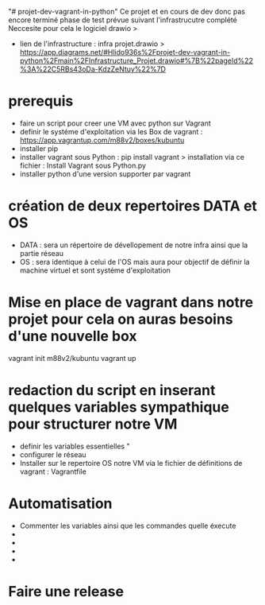 "# projet-dev-vagrant-in-python" 
Ce projet et en cours de dev donc pas encore terminé phase de test prévue suivant l'infrastrucutre complété 
Neccesite pour cela le logiciel drawio >  
- lien de l'infrastructure : infra projet.drawio > https://app.diagrams.net/#Hlido936s%2Fprojet-dev-vagrant-in-python%2Fmain%2FInfrastructure_Projet.drawio#%7B%22pageId%22%3A%22C5RBs43oDa-KdzZeNtuy%22%7D

# prerequis 
- faire un script pour creer une VM avec python sur Vagrant 
- definir le systéme d'exploitation via les Box de vagrant : https://app.vagrantup.com/m88v2/boxes/kubuntu
- installer pip 
- installer vagrant sous Python : pip install vagrant > installation via ce fichier : Install Vagrant sous Python.py
- installer python d'une version supporter par vagrant 

# création de deux repertoires DATA et OS 
- DATA : sera un répertoire de dévellopement de notre infra ainsi que la partie réseau
- OS : sera identique à celui de l'OS mais aura pour objectif de définir la machine virtuel et sont systéme d'exploitation

# Mise en place de vagrant dans notre projet pour cela on auras besoins d'une nouvelle box 
vagrant init m88v2/kubuntu
vagrant up

# redaction du script en inserant quelques variables sympathique pour structurer notre VM 

- definir les variables essentielles "
- configurer le réseau 
- Installer sur le repertoire OS notre VM via le fichier de définitions de vagrant : Vagrantfile 
# Automatisation
- Commenter les variables ainsi que les commandes quelle éxecute
-
-
-
-
# Faire une release

